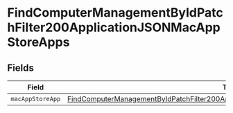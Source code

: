 # FindComputerManagementByIdPatchFilter200ApplicationJSONMacAppStoreApps


## Fields

| Field                                                                                                                                                                                                   | Type                                                                                                                                                                                                    | Required                                                                                                                                                                                                | Description                                                                                                                                                                                             |
| ------------------------------------------------------------------------------------------------------------------------------------------------------------------------------------------------------- | ------------------------------------------------------------------------------------------------------------------------------------------------------------------------------------------------------- | ------------------------------------------------------------------------------------------------------------------------------------------------------------------------------------------------------- | ------------------------------------------------------------------------------------------------------------------------------------------------------------------------------------------------------- |
| `macAppStoreApp`                                                                                                                                                                                        | [FindComputerManagementByIdPatchFilter200ApplicationJSONMacAppStoreAppsMacAppStoreApp](../../models/operations/findcomputermanagementbyidpatchfilter200applicationjsonmacappstoreappsmacappstoreapp.md) | :heavy_minus_sign:                                                                                                                                                                                      | N/A                                                                                                                                                                                                     |